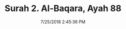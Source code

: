 ---
title       : "Surah 2. Al-Baqara, Ayah 88"
date        : 7/25/2018 2:45:36 PM
draft       : false
type        : "quran"
layout      : "compare"
BookCode    : "CMP"
SurahNumber : "2"
AyahNumber  : "88"
TotalAyah   : "286"
---